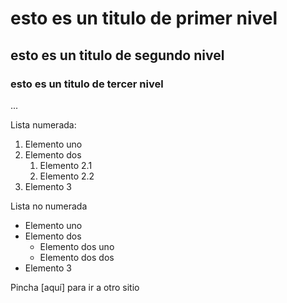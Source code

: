 # esto es un titulo de primer nivel
## esto es un titulo de segundo nivel
### esto es un titulo de tercer nivel
...

Lista numerada:
1. Elemento uno
2. Elemento dos
    1. Elemento 2.1
    2. Elemento 2.2
3. Elemento 3

Lista no numerada
- Elemento uno
- Elemento dos
  - Elemento dos uno
  - Elemento dos dos
- Elemento 3

Pincha [aquí] para ir a otro sitio
